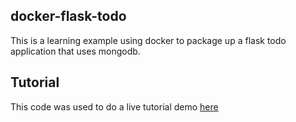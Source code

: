 docker-flask-todo
-----

This is a learning example using docker to package up a flask todo application that uses mongodb.

## Tutorial

This code was used to do a live tutorial demo [here](https://www.youtube.com/watch?v=6opltZu4ABw)
